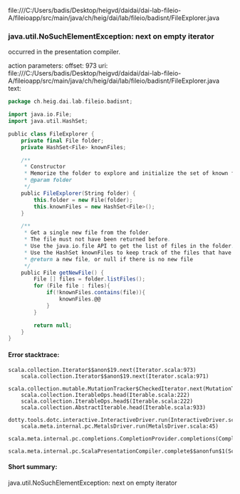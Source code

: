 file:///C:/Users/badis/Desktop/heigvd/daidai/dai-lab-fileio-A/fileioapp/src/main/java/ch/heig/dai/lab/fileio/badisnt/FileExplorer.java
### java.util.NoSuchElementException: next on empty iterator

occurred in the presentation compiler.

action parameters:
offset: 973
uri: file:///C:/Users/badis/Desktop/heigvd/daidai/dai-lab-fileio-A/fileioapp/src/main/java/ch/heig/dai/lab/fileio/badisnt/FileExplorer.java
text:
```scala
package ch.heig.dai.lab.fileio.badisnt;

import java.io.File;
import java.util.HashSet;

public class FileExplorer {
    private final File folder;
    private HashSet<File> knownFiles;

    /**
     * Constructor
     * Memorize the folder to explore and initialize the set of known files.
     * @param folder
     */
    public FileExplorer(String folder) {
        this.folder = new File(folder);
        this.knownFiles = new HashSet<File>();
    }

    /**
     * Get a single new file from the folder.
     * The file must not have been returned before.
     * Use the java.io.file API to get the list of files in the folder.
     * Use the HashSet knownFiles to keep track of the files that have already been returned.
     * @return a new file, or null if there is no new file
     */
    public File getNewFile() {
        File [] files = folder.listFiles();
        for (File file : files){
            if(!knownFiles.contains(file)){
                knownFiles.@@
            }
        }

        return null;
    }
}
```



#### Error stacktrace:

```
scala.collection.Iterator$$anon$19.next(Iterator.scala:973)
	scala.collection.Iterator$$anon$19.next(Iterator.scala:971)
	scala.collection.mutable.MutationTracker$CheckedIterator.next(MutationTracker.scala:76)
	scala.collection.IterableOps.head(Iterable.scala:222)
	scala.collection.IterableOps.head$(Iterable.scala:222)
	scala.collection.AbstractIterable.head(Iterable.scala:933)
	dotty.tools.dotc.interactive.InteractiveDriver.run(InteractiveDriver.scala:168)
	scala.meta.internal.pc.MetalsDriver.run(MetalsDriver.scala:45)
	scala.meta.internal.pc.completions.CompletionProvider.completions(CompletionProvider.scala:46)
	scala.meta.internal.pc.ScalaPresentationCompiler.complete$$anonfun$1(ScalaPresentationCompiler.scala:123)
```
#### Short summary: 

java.util.NoSuchElementException: next on empty iterator